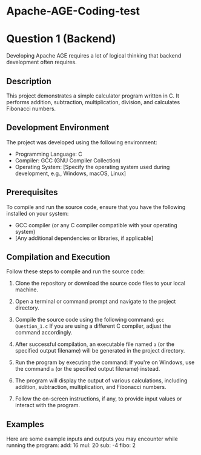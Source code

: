 # Apache-AGE-Coding-test
# Question 1 (Backend)
Developing Apache AGE requires a lot of logical thinking that backend development often requires.

## Description
This project demonstrates a simple calculator program written in C. It performs addition, subtraction, multiplication, division, and calculates Fibonacci numbers.

## Development Environment
The project was developed using the following environment:
- Programming Language: C
- Compiler: GCC (GNU Compiler Collection)
- Operating System: [Specify the operating system used during development, e.g., Windows, macOS, Linux]

## Prerequisites
To compile and run the source code, ensure that you have the following installed on your system:
- GCC compiler (or any C compiler compatible with your operating system)
- [Any additional dependencies or libraries, if applicable]

## Compilation and Execution
Follow these steps to compile and run the source code:

1. Clone the repository or download the source code files to your local machine.

2. Open a terminal or command prompt and navigate to the project directory.

3. Compile the source code using the following command: `gcc Question_1.c`
If you are using a different C compiler, adjust the command accordingly.

4. After successful compilation, an executable file named `a` (or the specified output filename) will be generated in the project directory.

5. Run the program by executing the command: 
If you're on Windows, use the command `a` (or the specified output filename)  instead.

6. The program will display the output of various calculations, including addition, subtraction, multiplication, and Fibonacci numbers.

7. Follow the on-screen instructions, if any, to provide input values or interact with the program.

## Examples
Here are some example inputs and outputs you may encounter while running the program:
add: 16
mul: 20
sub: -4
fibo: 2
